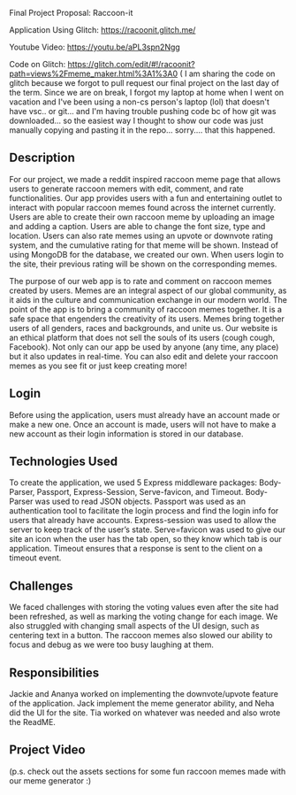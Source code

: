 Final Project Proposal: Raccoon-it 

Application Using Glitch: https://racoonit.glitch.me/

Youtube Video: https://youtu.be/aPL3spn2Ngg

Code on Glitch: https://glitch.com/edit/#!/racoonit?path=views%2Fmeme_maker.html%3A1%3A0
( I am sharing the code on glitch because we forgot to pull request our final project on the last day of the term. Since we are on break, I forgot my laptop at home when I went on vacation and I've been using a non-cs person's laptop (lol) that doesn't have vsc.. or git... and I'm having trouble pushing code bc of how git was downloaded... so the easiest way I thought to show our code was just manually copying and pasting it in the repo... sorry.... that this happened. 

## Description
For our project, we made a reddit inspired raccoon meme page that allows users to generate raccoon memers with edit, comment, and rate functionalities. Our app provides users with a fun and entertaining outlet to interact with popular raccoon memes found across the internet currently. Users are able to create their own raccoon meme by uploading an image and adding a caption. Users are able to change the font size, type and location. Users can also rate memes using an upvote or downvote rating system, and the cumulative rating for that meme will be shown. Instead of using MongoDB for the database, we created our own. When users login to the site, their previous rating will be shown on the corresponding memes.

The purpose of our web app is to rate and comment on raccoon memes created by users. Memes are an integral aspect of our global community, as it aids in the culture and communication exchange in our modern world. The point of the app is to bring a community of raccoon memes together. It is a safe space that engenders the creativity of its users. Memes bring together users of all genders, races and backgrounds, and unite us. Our website is an ethical platform that does not sell the souls of its users (cough cough, Facebook). Not only can our app be used by anyone (any time, any place) but it also updates in real-time. You can also edit and delete your raccoon memes as you see fit or just keep creating more!

## Login 

Before using the application, users must already have an account made or make a new one. Once an account is made, users will not have to make a new account as their login information is stored in our database.

## Technologies Used

To create the application, we used 5 Express middleware packages: Body-Parser, Passport, Express-Session, Serve-favicon, and Timeout. Body-Parser was used to read JSON objects. Passport was used as an authentication tool to facilitate the login process and find the login info for users that already have accounts. Express-session was used to allow the server to keep track of the user’s state. Serve=favicon was used to give our site an icon when the user has the tab open, so they know which tab is our application. Timeout ensures that a response is sent to the client on a timeout event. 

## Challenges

We faced challenges with storing the voting values even after the site had been refreshed, as well as marking the voting change for each image. We also struggled with changing small aspects of the UI design, such as centering text in a button. The raccoon memes also slowed our ability to focus and debug as we were too busy laughing at them. 

## Responsibilities

Jackie and Ananya worked on implementing the downvote/upvote feature of the application. Jack implement the meme generator ability, and Neha did the UI for the site. Tia worked on whatever was needed and also wrote the ReadME.

## Project Video
(p.s. check out the assets sections for some fun raccoon memes made with our meme generator :)
